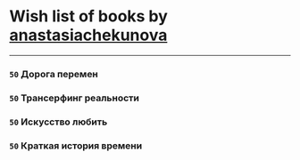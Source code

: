 # Wish list of books by [anastasiachekunova](http://vk.com/id35337055)
---

### `50` Дорога перемен

### `50` Трансерфинг реальности

### `50` Искусство любить

### `50` Краткая история времени

